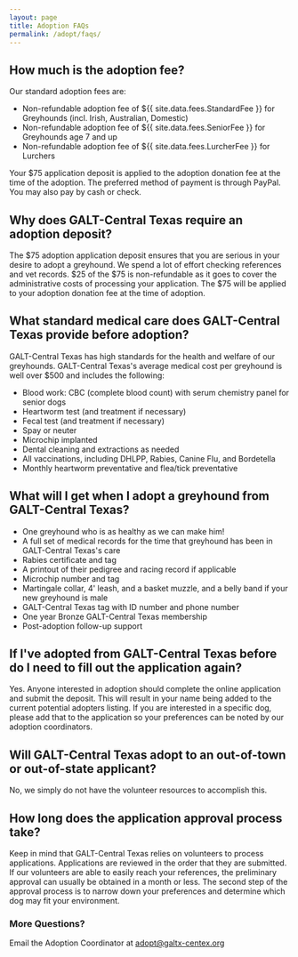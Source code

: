 ```yaml
---
layout: page
title: Adoption FAQs
permalink: /adopt/faqs/
---
```


## How much is the adoption fee?
Our standard adoption fees are:

* Non-refundable adoption fee of ${{ site.data.fees.StandardFee }} for Greyhounds (incl. Irish, Australian, Domestic)
* Non-refundable adoption fee of ${{ site.data.fees.SeniorFee }} for Greyhounds age 7 and up
* Non-refundable adoption fee of ${{ site.data.fees.LurcherFee }} for Lurchers

Your $75 application deposit is applied to
the adoption donation fee at the time of the adoption. The preferred method of
payment is through PayPal.  You may also pay by cash or check.

## Why does GALT-Central Texas require an adoption deposit?
The $75 adoption application deposit ensures that you are serious in your
desire to adopt a greyhound. We spend a lot of effort checking references and
vet records. $25 of the $75 is non-refundable as it goes to cover the
administrative costs of processing your application. The $75 will be applied to
your adoption donation fee at the time of adoption.

## What standard medical care does GALT-Central Texas provide before adoption?
GALT-Central Texas has high standards for the health and welfare of our
greyhounds. GALT-Central Texas's average medical cost per greyhound is well
over $500 and includes the following: 

* Blood work: CBC (complete blood count) with serum chemistry panel for senior dogs
* Heartworm test (and treatment if necessary) 
* Fecal test (and treatment if necessary) 
* Spay or neuter
* Microchip implanted 
* Dental cleaning and extractions as needed
* All vaccinations, including DHLPP, Rabies, Canine Flu, and Bordetella
* Monthly heartworm preventative and flea/tick preventative

## What will I get when I adopt a greyhound from GALT-Central Texas?
* One greyhound who is as healthy as we can make him!
* A full set of medical records for the time that greyhound has been in GALT-Central Texas's care
* Rabies certificate and tag
* A printout of their pedigree and racing record if applicable
* Microchip number and tag
* Martingale collar, 4' leash, and a basket muzzle, and a belly band if your new greyhound is male
* GALT-Central Texas tag with ID number and phone number
* One year Bronze GALT-Central Texas membership
* Post-adoption follow-up support

## If I've adopted from GALT-Central Texas before do I need to fill out the application again?
Yes. Anyone interested in adoption should complete the online application and
submit the deposit. This will result in your name being added to the current
potential adopters listing. If you are interested in a specific dog, please add
that to the application so your preferences can be noted by our adoption
coordinators.

## Will GALT-Central Texas adopt to an out-of-town or out-of-state applicant?
No, we simply do not have the volunteer resources to accomplish this.

## How long does the application approval process take?
Keep in mind that GALT-Central Texas relies on volunteers to process
applications. Applications are reviewed in the order that they are submitted.
If our volunteers are able to easily reach your references, the preliminary
approval can usually be obtained in a month or less. The second step of the approval
process is to narrow down your preferences and determine which dog may fit your environment.

### More Questions?

Email the Adoption Coordinator at [adopt@galtx-centex.org](mailto:adopt@galtx-centex.org)
